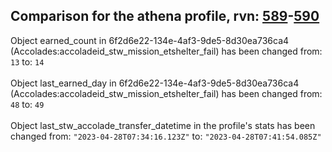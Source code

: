 ## Comparison for the athena profile, rvn: [589](https://github.com/PRO100KatYT/FortniteProfileRevisions/tree/main/profiles/athena/589%20athena.json)-[590](https://github.com/PRO100KatYT/FortniteProfileRevisions/tree/main/profiles/athena/590%20athena.json)

Object earned_count in 6f2d6e22-134e-4af3-9de5-8d30ea736ca4 (Accolades:accoladeid_stw_mission_etshelter_fail) has been changed from: `13` to: `14`
<br><br>
Object last_earned_day in 6f2d6e22-134e-4af3-9de5-8d30ea736ca4 (Accolades:accoladeid_stw_mission_etshelter_fail) has been changed from: `48` to: `49`
<br><br>
Object last_stw_accolade_transfer_datetime in the profile's stats has been changed from: `"2023-04-28T07:34:16.123Z"` to: `"2023-04-28T07:41:54.085Z"`
<br><br>
